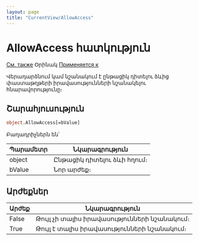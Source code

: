```yaml
---
layout: page
title: "CurrentView/AllowAccess"
---
```



# AllowAccess հատկություն

[См. также](../Frmpttel.md) Օրինակ [Применяется к](../Frmpttel.md)


Վերադարձնում կամ նշանակում է ընթացիկ  դիտելու ձևից փաստաթղթերի իրավասությունների նշանակելու հնարավորությունը։

## Շարահյուսություն

``` vb
object.AllowAccess[=bValue]
```
Բաղադրիչներն են՝

  
| Պարամետր | Նկարագրություն |
|--|--|
| object | Ընթացիկ դիտելու ձևի հղում։  |
| bValue | Նոր արժեք։ |

## Արժեքներ

  
| Արժեք | Նկարագրություն |
|--|--|
| False | Թույլ չի տալիս իրավասությունների նշանակում։ |
| True | Թույլ է տալիս իրավասությունների նշանակում։|
